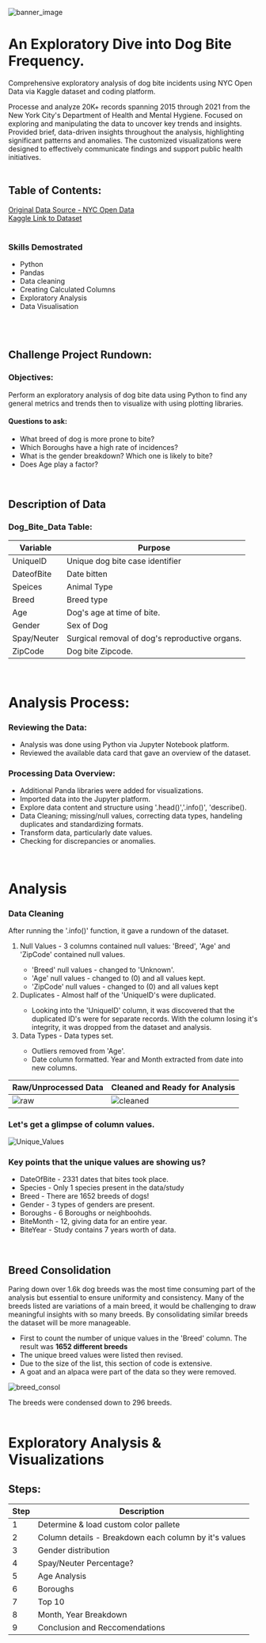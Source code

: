 ![banner_image](https://github.com/julyndav/Python/blob/main/DOHMH%20Dog%20Bite%20Analysis/Images/PROJECT%20BANNER.png)


# An Exploratory Dive into Dog Bite Frequency.
Comprehensive exploratory analysis of dog bite incidents using NYC Open Data via Kaggle dataset and coding platform.

Processe and analyze 20K+ records spanning 2015 through 2021 from the New York City's Department of Health and Mental Hygiene. Focused on exploring and manipulating the data to uncover key trends and insights. Provided brief, data-driven insights throughout the analysis, highlighting significant patterns and anomalies. The customized visualizations were designed to effectively communicate findings and support public health initiatives.
<br></br>

## Table of Contents:
[Original Data Source - NYC Open Data](https://data.cityofnewyork.us/Health/DOHMH-Dog-Bite-Data/rsgh-akpg/about_data)<br>
[Kaggle Link to Dataset](https://www.kaggle.com/datasets/muhmiqbal/dog-bites-nyc)
<br></br>

### Skills Demostrated
<ul>
<li>Python</li>
<li>Pandas</li>
<li>Data cleaning </li>
<li>Creating Calculated Columns</li>
<li>Exploratory Analysis</li>
<li>Data Visualisation</li>
</ul>
<br></br>

## Challenge Project Rundown:
### Objectives:
Perform an exploratory analysis of dog bite data using Python to find any general metrics and trends then to visualize with using plotting libraries. <br>
#### Questions to ask:
<ul>
<li>What breed of dog is more prone to bite?</li>
<li>Which Boroughs have a high rate of incidences?</li>
<li>What is the gender breakdown? Which one is likely to bite?</li>
<li>Does Age play a factor?</li>
</ul>
<br>

## Description of Data
### Dog_Bite_Data Table:
| Variable | Purpose |
| --- | --- |
| UniqueID | Unique dog bite case identifier |
| DateofBite | Date bitten |
| Speices | Animal Type |
| Breed | Breed type |
| Age | Dog's age at time of bite. |
| Gender | Sex of Dog |
| Spay/Neuter | Surgical removal of dog's reproductive organs. |
| ZipCode | Dog bite Zipcode. |
<p></p>
<br>

# Analysis Process:

### Reviewing the Data:
<ul>
<li>Analysis was done using Python via Jupyter Notebook platform.</li>
<li>Reviewed the available data card that gave an overview of the dataset.</li>
</ul>  
<p>
  
### Processing Data Overview:
<ul>
<li>Additional Panda libraries were added for visualizations.</li>
<li>Imported data into the Jupyter platform.</li>
<li>Explore data content and structure using '.head()','.info()', 'describe(). </li>
<li>Data Cleaning; missing/null values, correcting data types, handeling duplicates and standardizing formats.</li>
<li>Transform data, particularly date values.</li>
<li>Checking for discrepancies or anomalies.</li>
</ul>
<p></p>
 <br> 

# Analysis
<p></p>

### Data Cleaning
After running the '.info()' function, it gave a rundown of the dataset.<p>
<OL>
<li> Null Values - 3 columns contained null values: 'Breed', 'Age' and 'ZipCode' contained null values.</li>
<ul>
  <li>'Breed' null values - changed to 'Unknown'.</li>
  <li>'Age' null values - changed to (0) and all values kept.</li>
  <li>'ZipCode' null values - changed to (0) and all values kept</li>
</ul>  
<li>Duplicates - Almost half of the 'UniqueID's were duplicated.</li>
  <ul>
    <li>Looking into the 'UniqueID' column, it was discovered that the duplicated ID's were for separate records. With the column losing it's integrity, it was dropped from the dataset and analysis.</li>
  </ul>
<li>Data Types - Data types set.</li>
<UL>
<li>Outliers removed from 'Age'.</li>
<li> Date column formatted. Year and Month extracted from date into new columns.</li>   
</UL>
</OL>
<p></p>

| Raw/Unprocessed Data     | Cleaned and Ready for Analysis      | 
| ----------------------------------- | ----------------------------------- | 
![raw](https://github.com/julyndav/Python/blob/main/DOHMH%20Dog%20Bite%20Analysis/Images/raw_data.png) | ![cleaned](https://github.com/julyndav/Python/blob/main/DOHMH%20Dog%20Bite%20Analysis/Images/cleaned_data.png) | 

<p></p>

### Let's get a glimpse of column values.
![Unique_Values](https://github.com/julyndav/Python/blob/main/DOHMH%20Dog%20Bite%20Analysis/Images/unique_data.png)<p>


### Key points that the unique values are showing us? 
<ul> <li> DateOfBite - 2331 dates that bites took place.</li>
    <li> Species - Only 1 species present in the data/study</li>
    <li> Breed - There are 1652 breeds of dogs!</li>
    <li> Gender - 3 types of genders are present.</li>
    <li> Boroughs - 6 Boroughs or neighboohds. </li>
    <li> BiteMonth - 12, giving data for an entire year.</li>  
    <li> BiteYear - Study contains 7 years worth of data.</li>
</ul
<br></br>

## Breed Consolidation
Paring down over 1.6k dog breeds was the most time consuming part of the analysis but essential to ensure uniformity and consistency. Many of the breeds listed are variations of a main breed, it would be challenging to draw meaningful insights with so many breeds. By consolidating similar breeds the dataset will be more manageable. 

<ul>
<li>First to count the number of unique values in the 'Breed' column. The result was <b>1652 different breeds</b></li>
<li>The unique breed values were listed then revised.</li>
<li>Due to the size of the list, this section of code is extensive.</li>
<li>A goat and an alpaca were part of the data so they were removed.</li>  
</ul>
<p></p>

![breed_consol](https://github.com/julyndav/Python/blob/main/DOHMH%20Dog%20Bite%20Analysis/Images/breed_manip.png) <p></p>

The breeds were condensed down to 296 breeds.
<br></br>


# Exploratory Analysis & Visualizations

## Steps:
| Step |Description |
| --- | --- |
| 1 | Determine & load custom color pallete |
| 2 | Column details - Breakdown each column by it's values |
| 3 | Gender distribution |
| 4 | Spay/Neuter Percentage? |
| 5 | Age Analysis |
| 6 | Boroughs |
| 7 | Top 10|
| 8 | Month, Year Breakdown |
| 9 | Conclusion and Reccomendations |
